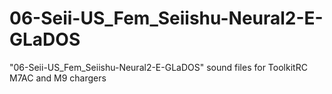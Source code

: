 # 06-Seii-US_Fem_Seiishu-Neural2-E-GLaDOS
"06-Seii-US_Fem_Seiishu-Neural2-E-GLaDOS" sound files for ToolkitRC M7AC and M9 chargers
